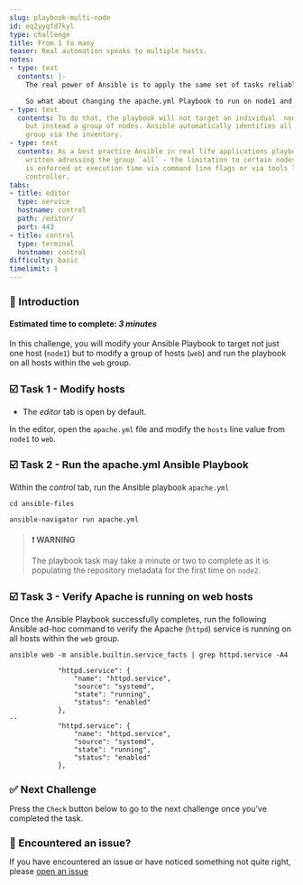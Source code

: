 ```yaml
---
slug: playbook-multi-node
id: eq2yygfd7kyl
type: challenge
title: From 1 to many
teaser: Real automation speaks to multiple hosts.
notes:
- type: text
  contents: |-
    The real power of Ansible is to apply the same set of tasks reliably to many hosts.

    So what about changing the apache.yml Playbook to run on node1 and node2?
- type: text
  contents: To do that, the playbook will not target an individual  node in the future,
    but instead a group of nodes. Ansible automatically identifies all hosts in the
    group via the inventory.
- type: text
  contents: As a best practice Ansible in real life applications playbooks are usually
    written adressing the group `all` - the limitation to certain nodes or groups
    is enforced at execution time via command line flags or via tools like Ansible
    controller.
tabs:
- title: editor
  type: service
  hostname: control
  path: /editor/
  port: 443
- title: control
  type: terminal
  hostname: control
difficulty: basic
timelimit: 1
---
```

👋 Introduction
===
#### Estimated time to complete: *3 minutes*<p>
In this challenge, you will modify your Ansible Playbook to target not just one host (`node1`) but to modify a group of hosts (`web`) and run the playbook on all hosts within the `web` group.

☑️ Task 1 - Modify hosts
===
* The *editor* tab is open by default.

In the editor, open the `apache.yml` file and modify the `hosts` line value from `node1` to `web`.

☑️ Task 2 - Run the apache.yml Ansible Playbook
===

Within the *control* tab, run the Ansible playbook `apache.yml`

```
cd ansible-files
```
```
ansible-navigator run apache.yml
```

>### **❗️ WARNING**
>The playbook task may take a minute or two to complete as it is populating the repository metadata for the first time on `node2`.

☑️ Task 3 - Verify Apache is running on web hosts
===
Once the Ansible Playbook successfully completes, run the following Ansible ad-hoc command to verify the Apache (`httpd`) service is running on all hosts within the `web` group.

```
ansible web -m ansible.builtin.service_facts | grep httpd.service -A4
```

```
            "httpd.service": {
                "name": "httpd.service",
                "source": "systemd",
                "state": "running",
                "status": "enabled"
            },
--
            "httpd.service": {
                "name": "httpd.service",
                "source": "systemd",
                "state": "running",
                "status": "enabled"
            },
```

✅ Next Challenge
===
Press the `Check` button below to go to the next challenge once you’ve completed the task.


🐛 Encountered an issue?
====

If you have encountered an issue or have noticed something not quite right, please [open an issue](https://github.com/ansible/instruqt/issues/new?labels=writing-first-playbook&title=Issue+with+Writing+First+Playbook+slug+ID:+playbook-multi-node&assignees=rlopez133)

<style type="text/css" rel="stylesheet">
  .lightbox {
    display: none;
    position: fixed;
    justify-content: center;
    align-items: center;
    z-index: 999;
    top: 0;
    left: 0;
    right: 0;
    bottom: 0;
    padding: 1rem;
    background: rgba(0, 0, 0, 0.8);
    margin-left: auto;
    margin-right: auto;
    margin-top: auto;
    margin-bottom: auto;
  }
  .lightbox:target {
    display: flex;
  }
  .lightbox img {
    /* max-height: 100% */
    max-width: 60%;
    max-height: 60%;
  }
  img {
    display: block;
    margin-left: auto;
    margin-right: auto;
  }
  h1 {
    font-size: 18px;
  }
    h2 {
    font-size: 16px;
    font-weight: 600
  }
    h3 {
    font-size: 14px;
    font-weight: 600
  }
  p span {
    font-size: 14px;
  }
  ul li span {
    font-size: 14px
  }
</style>
